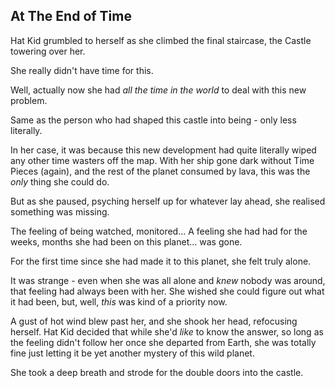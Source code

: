 ## At The End of Time

Hat Kid grumbled to herself as she climbed the final staircase, the Castle towering over her.

She really didn't have time for this.

Well, actually now she had *all the time in the world* to deal with this new problem.

Same as the person who had shaped this castle into being - only less literally.

In her case, it was because this new development had quite literally wiped any other time wasters off the map. With her ship gone dark without Time Pieces (again), and the rest of the planet consumed by lava, this was the *only* thing she could do.

But as she paused, psyching herself up for whatever lay ahead, she realised something was missing.

The feeling of being watched, monitored... A feeling she had had for the weeks, months she had been on this planet… was gone. 

For the first time since she had made it to this planet, she felt truly alone.

It was strange - even when she was all alone and *knew* nobody was around, that feeling had always been with her. She wished she could figure out what it had been, but, well, *this* was kind of a priority now.

A gust of hot wind blew past her, and she shook her head, refocusing herself. Hat Kid decided that while she'd *like* to know the answer, so long as the feeling didn't follow her once she departed from Earth, she was totally fine just letting it be yet another mystery of this wild planet.

She took a deep breath and strode for the double doors into the castle.